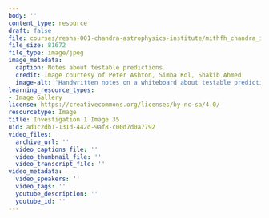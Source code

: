 ```yaml
---
body: ''
content_type: resource
draft: false
file: courses/reshs-001-chandra-astrophysics-institute/mithfh_chandra_inv1_pre_df.jpg
file_size: 81672
file_type: image/jpeg
image_metadata:
  caption: Notes about testable predictions.
  credit: Image courtesy of Peter Ashton, Simba Kol, Shakib Ahmed
  image-alt: 'Handwritten notes on a whiteboard about testable predictions. '
learning_resource_types:
- Image Gallery
license: https://creativecommons.org/licenses/by-nc-sa/4.0/
resourcetype: Image
title: Investigation 1 Image 35
uid: ad1c2db1-131d-442d-9af8-c00d7d0a7792
video_files:
  archive_url: ''
  video_captions_file: ''
  video_thumbnail_file: ''
  video_transcript_file: ''
video_metadata:
  video_speakers: ''
  video_tags: ''
  youtube_description: ''
  youtube_id: ''
---
```


